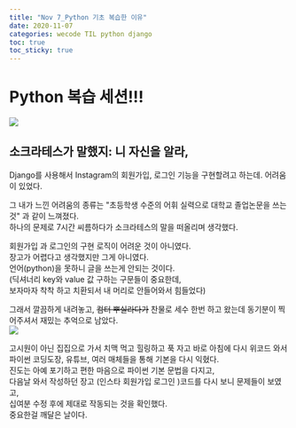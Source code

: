 ```yaml
---
title: "Nov 7_Python 기초 복습한 이유"
date: 2020-11-07
categories: wecode TIL python django  
toc: true
toc_sticky: true
---
```

# Python 복습 세션!!!  
![](https://images.velog.io/images/noahshin__11/post/ea932741-6a2f-47ac-99ad-1b41b2619d1b/today-i-learned.jpg)
  
## 소크라테스가 말했지: 니 자신을 알라,
  

Django를 사용해서 Instagram의 회원가입, 로그인 기능을 구현할려고 하는데. 어려움이 있었다.  
  
그 내가 느낀 어려움의 종류는 "초등학생 수준의 어휘 실력으로 대학교 졸업논문을 쓰는 것" 과 같이 느껴졌다.  
하나의 문제로 7시간 씨름하다가 소크라테스의 말을 떠올리며 생각했다.  
  
회원가입 과 로그인의 구현 로직이 어려운 것이 아니였다.  
장고가 어렵다고 생각했지만 그게 아니였다.  
언어(python)을 못하니 글을 쓰는게 안되는 것이다.  
(딕셔너리 key와 value 값 구하는 구문들이 중요한데,  
보자마자 착착 하고 치환되서 내 머리로 안들어와서 힘들었다)  
  
그래서 깔끔하게 내려놓고, ~~컴터 뿌실라다가~~ 찬물로 세수 한번 하고 왔는데 동기분이 찍어주셔서 재밌는 추억으로 남았다.  
![](https://images.velog.io/images/noahshin__11/post/d8acb4da-1be7-4513-b1fc-bcbc6ca4e1d6/image.png)  
  
고시원이 아닌 집집으로 가서 치맥 먹고 힐링하고 푹 자고 바로 아침에 다시 위코드 와서 파이썬 코딩도장, 유튜브, 여러 매체들을 통해 기본을 다시 익혔다.  
진도는 아예 포기하고 편한 마음으로 파이썬 기본 문법을 다지고,  
다음날 와서 작성하던 장고 (인스타 회원가입 로그인 )코드를 다시 보니 문제들이 보였고,  
십여분 수정 후에 제대로 작동되는 것을 확인했다.  
중요한걸 깨달은 날이다.  




